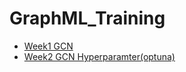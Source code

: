 # GraphML_Training
- [Week1 GCN](https://github.com/RadiumStar/GraphML_Training/tree/main/Week1_GCN)
- [Week2 GCN Hyperparamter(optuna)](https://github.com/RadiumStar/GraphML_Training/tree/main/Week2_GCN_optuna)
